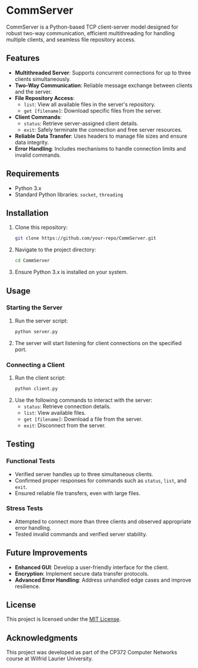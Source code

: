 
# CommServer

CommServer is a Python-based TCP client-server model designed for robust two-way communication, efficient multithreading for handling multiple clients, and seamless file repository access.

## Features

- **Multithreaded Server**: Supports concurrent connections for up to three clients simultaneously.
- **Two-Way Communication**: Reliable message exchange between clients and the server.
- **File Repository Access**:
  - `list`: View all available files in the server's repository.
  - `get [filename]`: Download specific files from the server.
- **Client Commands**:
  - `status`: Retrieve server-assigned client details.
  - `exit`: Safely terminate the connection and free server resources.
- **Reliable Data Transfer**: Uses headers to manage file sizes and ensure data integrity.
- **Error Handling**: Includes mechanisms to handle connection limits and invalid commands.

## Requirements

- Python 3.x
- Standard Python libraries: `socket`, `threading`

## Installation

1. Clone this repository:
   ```bash
   git clone https://github.com/your-repo/CommServer.git
   ```

2. Navigate to the project directory:
   ```bash
   cd CommServer
   ```

3. Ensure Python 3.x is installed on your system.

## Usage

### Starting the Server
1. Run the server script:
   ```bash
   python server.py
   ```
2. The server will start listening for client connections on the specified port.

### Connecting a Client
1. Run the client script:
   ```bash
   python client.py
   ```
2. Use the following commands to interact with the server:
   - `status`: Retrieve connection details.
   - `list`: View available files.
   - `get [filename]`: Download a file from the server.
   - `exit`: Disconnect from the server.

## Testing

### Functional Tests
- Verified server handles up to three simultaneous clients.
- Confirmed proper responses for commands such as `status`, `list`, and `exit`.
- Ensured reliable file transfers, even with large files.

### Stress Tests
- Attempted to connect more than three clients and observed appropriate error handling.
- Tested invalid commands and verified server stability.

## Future Improvements

- **Enhanced GUI**: Develop a user-friendly interface for the client.
- **Encryption**: Implement secure data transfer protocols.
- **Advanced Error Handling**: Address unhandled edge cases and improve resilience.

## License

This project is licensed under the [MIT License](LICENSE).

## Acknowledgments

This project was developed as part of the CP372 Computer Networks course at Wilfrid Laurier University. 
